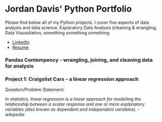 # Jordan Davis' Python Portfolio
Please find below all of my Python projects. I cover five aspects of data analysis and data science. Explaratory Data Analysis (cleaning & wrangling, Data Visuazliation, something something something
<br>
* [LinkedIn](https://www.linkedin.com/in/jordandavis0112/)
* [Resume](https://github.com/JdGithub0112/Jordan-Davis---Portfolio/blob/main/JordanDavis_Resume_2022.pdf)


### Pandas Contempency - wrangling, joining, and cleaning data for analysis

### Project 1: Craigslist Cars - a linear regression approach
Question/Problem Statement:

*In statistics, linear regression is a linear approach for modelling the relationship between a scalar response and one or more explanatory variables (also known as dependent and independent variables). - wikipedia*
